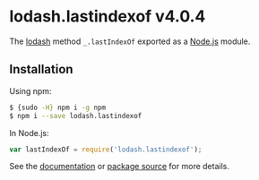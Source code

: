 # lodash.lastindexof v4.0.4

The [lodash](https://lodash.com/) method `_.lastIndexOf` exported as a [Node.js](https://nodejs.org/) module.

## Installation

Using npm:
```bash
$ {sudo -H} npm i -g npm
$ npm i --save lodash.lastindexof
```

In Node.js:
```js
var lastIndexOf = require('lodash.lastindexof');
```

See the [documentation](https://lodash.com/docs#lastIndexOf) or [package source](https://github.com/lodash/lodash/blob/4.0.4-npm-packages/lodash.lastindexof) for more details.
